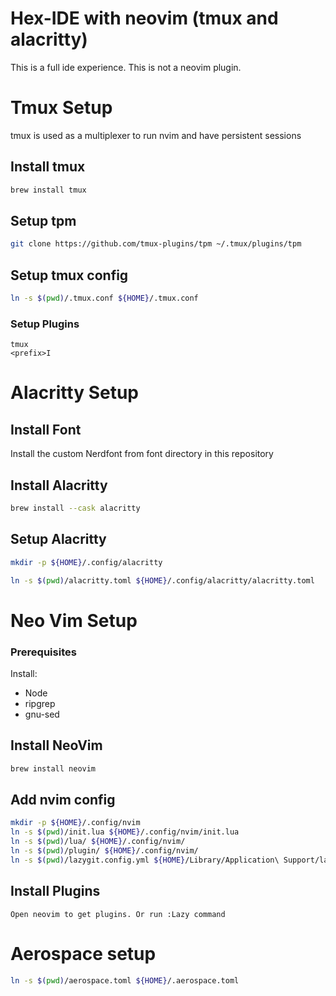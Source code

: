 # Hex-IDE with neovim (tmux and alacritty)

This is a full ide experience. This is not a neovim plugin.

# Tmux Setup

tmux is used as a multiplexer to run nvim and have persistent sessions

## Install tmux

```bash
brew install tmux
```

## Setup tpm

```bash
git clone https://github.com/tmux-plugins/tpm ~/.tmux/plugins/tpm
```

## Setup tmux config

```bash
ln -s $(pwd)/.tmux.conf ${HOME}/.tmux.conf
```

### Setup Plugins

```
tmux
<prefix>I
```

# Alacritty Setup

## Install Font

Install the custom Nerdfont from font directory in this repository

## Install Alacritty

```bash
brew install --cask alacritty
```

## Setup Alacritty

```bash
mkdir -p ${HOME}/.config/alacritty
```

```bash
ln -s $(pwd)/alacritty.toml ${HOME}/.config/alacritty/alacritty.toml
```

# Neo Vim Setup

### Prerequisites

Install: 
- Node
- ripgrep
- gnu-sed

## Install NeoVim

```bash
brew install neovim
```

## Add nvim config

```bash
mkdir -p ${HOME}/.config/nvim
ln -s $(pwd)/init.lua ${HOME}/.config/nvim/init.lua
ln -s $(pwd)/lua/ ${HOME}/.config/nvim/
ln -s $(pwd)/plugin/ ${HOME}/.config/nvim/
ln -s $(pwd)/lazygit.config.yml ${HOME}/Library/Application\ Support/lazygit/config.yml
```

## Install Plugins

```
Open neovim to get plugins. Or run :Lazy command
```

# Aerospace setup

```bash
ln -s $(pwd)/aerospace.toml ${HOME}/.aerospace.toml
```
